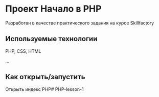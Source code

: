 # Проект Начало в PHP

Разработан в качестве практического задания на курсе Skillfactory

## Используемые технологии

PHP, CSS, HTML

...

## Как открыть/запустить

Открыть индекс PHP#   P H P - l e s s o n - 1  
 